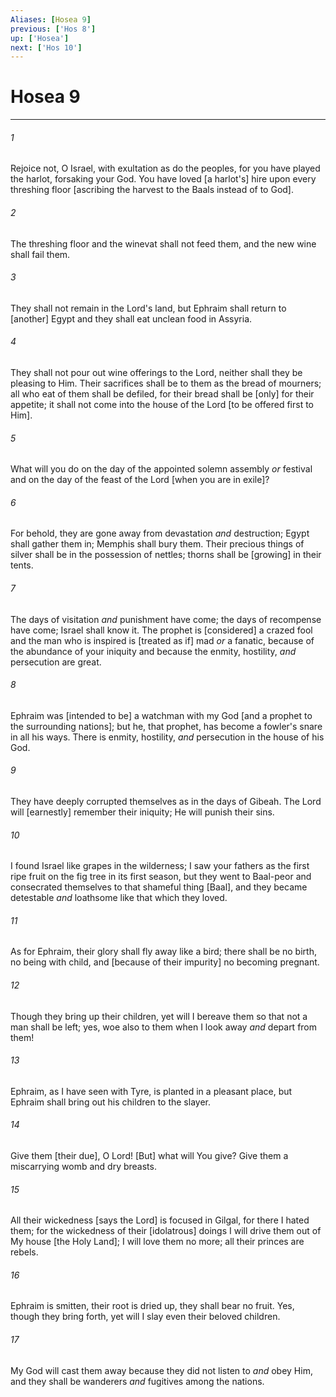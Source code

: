 ```yaml
---
Aliases: [Hosea 9]
previous: ['Hos 8']
up: ['Hosea']
next: ['Hos 10']
---
```

# Hosea 9

***














###### 1 






Rejoice not, O Israel, with exultation as do the peoples, for you have played the harlot, forsaking your God. You have loved [a harlot's] hire upon every threshing floor [ascribing the harvest to the Baals instead of to God]. 













###### 2 






The threshing floor and the winevat shall not feed them, and the new wine shall fail them. 













###### 3 






They shall not remain in the Lord's land, but Ephraim shall return to [another] Egypt and they shall eat unclean food in Assyria. 













###### 4 






They shall not pour out wine offerings to the Lord, neither shall they be pleasing to Him. Their sacrifices shall be to them as the bread of mourners; all who eat of them shall be defiled, for their bread shall be [only] for their appetite; it shall not come into the house of the Lord [to be offered first to Him]. 













###### 5 






What will you do on the day of the appointed solemn assembly _or_ festival and on the day of the feast of the Lord [when you are in exile]? 













###### 6 






For behold, they are gone away from devastation _and_ destruction; Egypt shall gather them in; Memphis shall bury them. Their precious things of silver shall be in the possession of nettles; thorns shall be [growing] in their tents. 













###### 7 






The days of visitation _and_ punishment have come; the days of recompense have come; Israel shall know it. The prophet is [considered] a crazed fool and the man who is inspired is [treated as if] mad _or_ a fanatic, because of the abundance of your iniquity and because the enmity, hostility, _and_ persecution are great. 













###### 8 






Ephraim was [intended to be] a watchman with my God [and a prophet to the surrounding nations]; but he, that prophet, has become a fowler's snare in all his ways. There is enmity, hostility, _and_ persecution in the house of his God. 













###### 9 






They have deeply corrupted themselves as in the days of Gibeah. The Lord will [earnestly] remember their iniquity; He will punish their sins. 













###### 10 






I found Israel like grapes in the wilderness; I saw your fathers as the first ripe fruit on the fig tree in its first season, but they went to Baal-peor and consecrated themselves to that shameful thing [Baal], and they became detestable _and_ loathsome like that which they loved. 













###### 11 






As for Ephraim, their glory shall fly away like a bird; there shall be no birth, no being with child, and [because of their impurity] no becoming pregnant. 













###### 12 






Though they bring up their children, yet will I bereave them so that not a man shall be left; yes, woe also to them when I look away _and_ depart from them! 













###### 13 






Ephraim, as I have seen with Tyre, is planted in a pleasant place, but Ephraim shall bring out his children to the slayer. 













###### 14 






Give them [their due], O Lord! [But] what will You give? Give them a miscarrying womb and dry breasts. 













###### 15 






All their wickedness [says the Lord] is focused in Gilgal, for there I hated them; for the wickedness of their [idolatrous] doings I will drive them out of My house [the Holy Land]; I will love them no more; all their princes are rebels. 













###### 16 






Ephraim is smitten, their root is dried up, they shall bear no fruit. Yes, though they bring forth, yet will I slay even their beloved children. 













###### 17 






My God will cast them away because they did not listen to _and_ obey Him, and they shall be wanderers _and_ fugitives among the nations.
